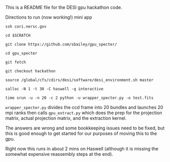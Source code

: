 This is a README file for the DESI gpu hackathon code.

Directions to run (now working!) mini app

`ssh cori.nersc.gov`

`cd $SCRATCH`

`git clone https://github.com/sbailey/gpu_specter/`

`cd gpu_specter`

`git fetch`

`git checkout hackathon`

`source /global/cfs/cdirs/desi/software/desi_environment.sh master`

`salloc -N 1 -t 30 -C haswell -q interactive`

`time srun -u -n 20 -c 2 python -u wrapper_specter.py -o test.fits`

`wrapper_specter.py` divides the ccd frame into 20 bundles and launches
20 mpi ranks then calls `gpu_extract.py` which does the prep for the projection
matrix, actual projection matrix, and the extraction kernel.

The answers are wrong and some bookkeeping issues need to be fixed, but this is
good enough to get started for our purposes of moving this to the gpu. 

Right now this runs in about 2 mins on Haswell (although it is missing the
somewhat expensive reassembly steps at the end). 
